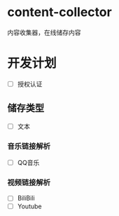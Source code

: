 # content-collector
内容收集器，在线储存内容
# 开发计划
- [ ] 授权认证
## 储存类型
- [ ] 文本
### 音乐链接解析
- [ ] QQ音乐
### 视频链接解析
- [ ] BiliBili
- [ ] Youtube
